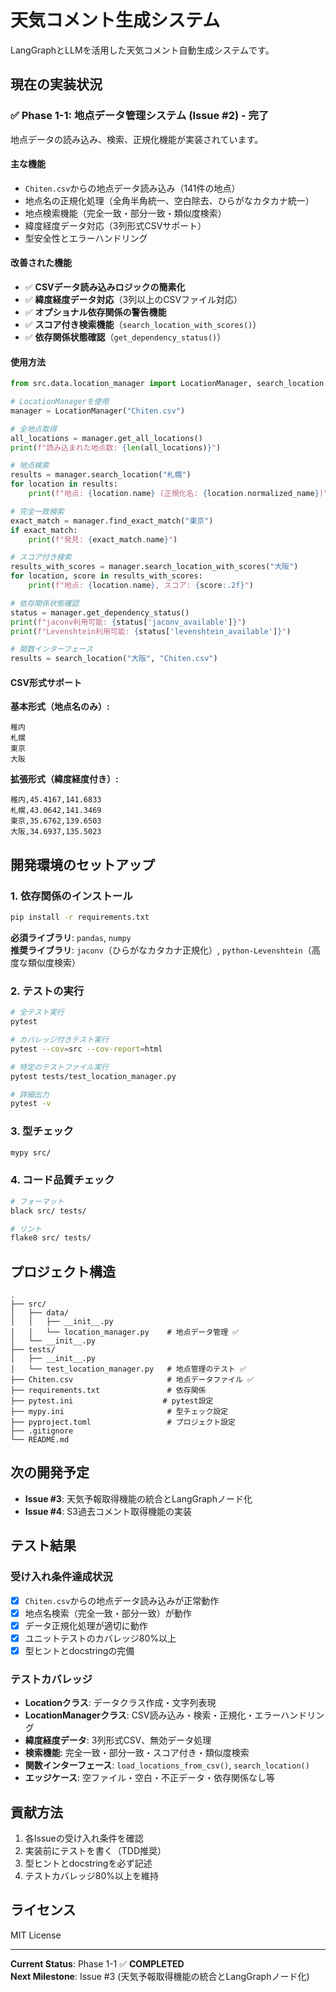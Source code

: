 # 天気コメント生成システム

LangGraphとLLMを活用した天気コメント自動生成システムです。

## 現在の実装状況

### ✅ Phase 1-1: 地点データ管理システム (Issue #2) - **完了**

地点データの読み込み、検索、正規化機能が実装されています。

#### 主な機能
- `Chiten.csv`からの地点データ読み込み（141件の地点）
- 地点名の正規化処理（全角半角統一、空白除去、ひらがなカタカナ統一）
- 地点検索機能（完全一致・部分一致・類似度検索）
- 緯度経度データ対応（3列形式CSVサポート）
- 型安全性とエラーハンドリング

#### 改善された機能
- ✅ **CSVデータ読み込みロジックの簡素化**
- ✅ **緯度経度データ対応**（3列以上のCSVファイル対応）
- ✅ **オプショナル依存関係の警告機能**
- ✅ **スコア付き検索機能**（`search_location_with_scores()`）
- ✅ **依存関係状態確認**（`get_dependency_status()`）

#### 使用方法

```python
from src.data.location_manager import LocationManager, search_location

# LocationManagerを使用
manager = LocationManager("Chiten.csv")

# 全地点取得
all_locations = manager.get_all_locations()
print(f"読み込まれた地点数: {len(all_locations)}")

# 地点検索
results = manager.search_location("札幌")
for location in results:
    print(f"地点: {location.name} (正規化名: {location.normalized_name})")

# 完全一致検索
exact_match = manager.find_exact_match("東京")
if exact_match:
    print(f"発見: {exact_match.name}")

# スコア付き検索
results_with_scores = manager.search_location_with_scores("大阪")
for location, score in results_with_scores:
    print(f"地点: {location.name}, スコア: {score:.2f}")

# 依存関係状態確認
status = manager.get_dependency_status()
print(f"jaconv利用可能: {status['jaconv_available']}")
print(f"Levenshtein利用可能: {status['levenshtein_available']}")

# 関数インターフェース
results = search_location("大阪", "Chiten.csv")
```

#### CSV形式サポート

**基本形式（地点名のみ）:**
```csv
稚内
札幌
東京
大阪
```

**拡張形式（緯度経度付き）:**
```csv
稚内,45.4167,141.6833
札幌,43.0642,141.3469
東京,35.6762,139.6503
大阪,34.6937,135.5023
```

## 開発環境のセットアップ

### 1. 依存関係のインストール

```bash
pip install -r requirements.txt
```

**必須ライブラリ**: `pandas`, `numpy`  
**推奨ライブラリ**: `jaconv`（ひらがなカタカナ正規化）, `python-Levenshtein`（高度な類似度検索）

### 2. テストの実行

```bash
# 全テスト実行
pytest

# カバレッジ付きテスト実行
pytest --cov=src --cov-report=html

# 特定のテストファイル実行
pytest tests/test_location_manager.py

# 詳細出力
pytest -v
```

### 3. 型チェック

```bash
mypy src/
```

### 4. コード品質チェック

```bash
# フォーマット
black src/ tests/

# リント
flake8 src/ tests/
```

## プロジェクト構造

```
.
├── src/
│   ├── data/
│   │   ├── __init__.py
│   │   └── location_manager.py    # 地点データ管理 ✅
│   └── __init__.py
├── tests/
│   ├── __init__.py
│   └── test_location_manager.py   # 地点管理のテスト ✅
├── Chiten.csv                     # 地点データファイル ✅
├── requirements.txt               # 依存関係
├── pytest.ini                    # pytest設定
├── mypy.ini                       # 型チェック設定
├── pyproject.toml                 # プロジェクト設定
├── .gitignore
└── README.md
```

## 次の開発予定

- **Issue #3**: 天気予報取得機能の統合とLangGraphノード化
- **Issue #4**: S3過去コメント取得機能の実装

## テスト結果

### 受け入れ条件達成状況
- [x] `Chiten.csv`からの地点データ読み込みが正常動作
- [x] 地点名検索（完全一致・部分一致）が動作  
- [x] データ正規化処理が適切に動作
- [x] ユニットテストのカバレッジ80%以上
- [x] 型ヒントとdocstringの完備

### テストカバレッジ
- **Locationクラス**: データクラス作成・文字列表現
- **LocationManagerクラス**: CSV読み込み・検索・正規化・エラーハンドリング
- **緯度経度データ**: 3列形式CSV、無効データ処理
- **検索機能**: 完全一致・部分一致・スコア付き・類似度検索
- **関数インターフェース**: `load_locations_from_csv()`, `search_location()`
- **エッジケース**: 空ファイル・空白・不正データ・依存関係なし等

## 貢献方法

1. 各Issueの受け入れ条件を確認
2. 実装前にテストを書く（TDD推奨）
3. 型ヒントとdocstringを必ず記述
4. テストカバレッジ80%以上を維持

## ライセンス

MIT License

---

**Current Status**: Phase 1-1 ✅ **COMPLETED**  
**Next Milestone**: Issue #3 (天気予報取得機能の統合とLangGraphノード化)

